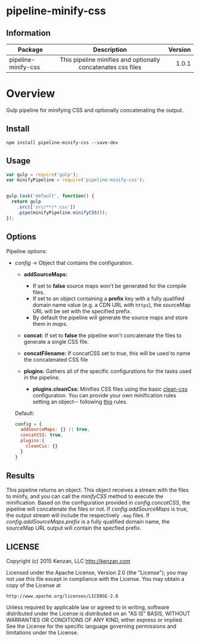 # pipeline-minify-css


## Information

| Package       | Description   | Version|
| ------------- |:-------------:| -----:|
| pipeline-minify-css| This pipeline minifies and optionally concatenates css files | 1.0.1 |

# Overview

Gulp pipeline for minifying CSS and optionally concatenating the output.


## Install

`npm install pipeline-minify-css --save-dev`

## Usage
```javascript
var gulp = require('gulp');
var minifyPipeline = require('pipeline-minify-css');


gulp.task('default', function() {
  return gulp
    .src(['src/**/*.css'])
    .pipe(minifyPipeline.minifyCSS());
});
```

## Options

Pipeline options:
* _config_ -> Object that contains the configuration.

  * __addSourceMaps:__ 
      * If set to __false__ source maps won't be generated for the compile files.
      * If set to an object containing a __prefix__ key with a fully qualified domain name value (e.g. a CDN URL with `https`), the sourceMap URL will be set with the specified prefix.
      * By default the pipeline will generate the source maps and store them in _maps_.

  * __concat:__ If set to __false__ the pipeline won't concatenate the files to generate a single CSS file.
    
  * __concatFilename:__ If concatCSS set to true, this will be used to name the concatenated CSS file

  * __plugins:__ Gathers all of the specific configurations for the tasks used in the pipeline.

      * __plugins.cleanCss:__ Minifies CSS files using the basic [clean-css](https://github.com/jakubpawlowicz/clean-css#what-is-clean-css) configuration. You can provide your own minification rules setting an object-- following [this](https://github.com/jakubpawlowicz/clean-css#how-to-use-clean-css-api) rules.

  Default:
  ```javascript
  config = {
    addSourceMaps: {} || true,
    concatCSS: true,
    plugins:{
      cleanCss: {}
    }
  }
  ```  

## Results

This pipeline returns an object. This object receives a stream with the files to minify, and you can call the _minifyCSS_ method to execute the minification. Based on the configuration provided in _config.concatCSS_, the pipeline will concatenate the files or not. If _config.addSourceMaps_ is true, the output stream will include the respectively `.map` files. If _config.addSourceMaps.prefix_ is a fully qualified domain name, the sourceMap URL output will contain the specfied prefix.


## LICENSE

Copyright (c) 2015 Kenzan, LLC <http://kenzan.com>

Licensed under the Apache License, Version 2.0 (the "License");
you may not use this file except in compliance with the License.
You may obtain a copy of the License at

    http://www.apache.org/licenses/LICENSE-2.0

Unless required by applicable law or agreed to in writing, software
distributed under the License is distributed on an "AS IS" BASIS,
WITHOUT WARRANTIES OR CONDITIONS OF ANY KIND, either express or implied.
See the License for the specific language governing permissions and
limitations under the License.
